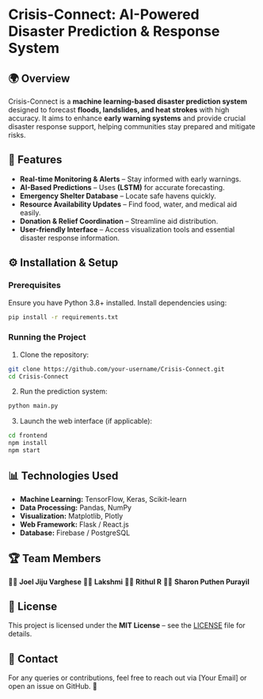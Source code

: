 # Crisis-Connect: AI-Powered Disaster Prediction & Response System

## 🌍 Overview
Crisis-Connect is a **machine learning-based disaster prediction system** designed to forecast **floods, landslides, and heat strokes** with high accuracy. It aims to enhance **early warning systems** and provide crucial disaster response support, helping communities stay prepared and mitigate risks.

## 🚀 Features
- **Real-time Monitoring & Alerts** – Stay informed with early warnings.
- **AI-Based Predictions** – Uses **(LSTM)** for accurate forecasting.
- **Emergency Shelter Database** – Locate safe havens quickly.
- **Resource Availability Updates** – Find food, water, and medical aid easily.
- **Donation & Relief Coordination** – Streamline aid distribution.
- **User-friendly Interface** – Access visualization tools and essential disaster response information.


## ⚙️ Installation & Setup
### Prerequisites
Ensure you have Python 3.8+ installed. Install dependencies using:
```sh
pip install -r requirements.txt
```

### Running the Project
1. Clone the repository:
```sh
git clone https://github.com/your-username/Crisis-Connect.git
cd Crisis-Connect
```
2. Run the prediction system:
```sh
python main.py
```
3. Launch the web interface (if applicable):
```sh
cd frontend
npm install
npm start
```

## 📊 Technologies Used
- **Machine Learning:** TensorFlow, Keras, Scikit-learn
- **Data Processing:** Pandas, NumPy
- **Visualization:** Matplotlib, Plotly
- **Web Framework:** Flask / React.js
- **Database:** Firebase / PostgreSQL

## 🏆 Team Members
👨‍💻 **Joel Jiju Varghese**
👩‍💻 **Lakshmi**
👨‍💻 **Rithul R**
👩‍💻 **Sharon Puthen Purayil**

## 📜 License
This project is licensed under the **MIT License** – see the [LICENSE](LICENSE) file for details.

## 📢 Contact
For any queries or contributions, feel free to reach out via [Your Email] or open an issue on GitHub. 🚀

